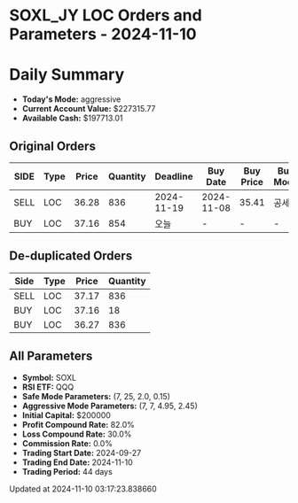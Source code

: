 # SOXL_JY LOC Orders and Parameters - 2024-11-10

# Daily Summary

- **Today's Mode:** aggressive
- **Current Account Value:** $227315.77
- **Available Cash:** $197713.01

## Original Orders

| SIDE | Type | Price | Quantity | Deadline | Buy Date | Buy Price | Buy Mode |
|------|------|-------|----------|----------|----------|-----------|----------|
| SELL | LOC | 36.28 | 836 | 2024-11-19 | 2024-11-08 | 35.41 | 공세 |
| BUY | LOC | 37.16 | 854 | 오늘 | - | - | - |

## De-duplicated Orders

| Side | Type | Price | Quantity |
|------|------|-------|----------|
| SELL | LOC | 37.17 | 836 |
| BUY | LOC | 37.16 | 18 |
| BUY | LOC | 36.27 | 836 |

## All Parameters

- **Symbol:** SOXL
- **RSI ETF:** QQQ
- **Safe Mode Parameters:** (7, 25, 2.0, 0.15)
- **Aggressive Mode Parameters:** (7, 7, 4.95, 2.45)
- **Initial Capital:** $200000
- **Profit Compound Rate:** 82.0%
- **Loss Compound Rate:** 30.0%
- **Commission Rate:** 0.0%
- **Trading Start Date:** 2024-09-27
- **Trading End Date:** 2024-11-10
- **Trading Period:** 44 days

Updated at 2024-11-10 03:17:23.838660
